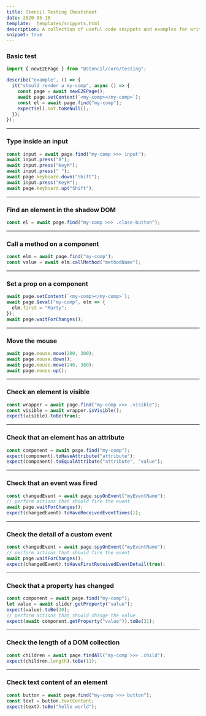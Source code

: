 ```yaml
---
title: Stencil Testing Cheatsheet
date: 2020-05-18
template: _templates/snippets.html
description: A collection of useful code snippets and examples for writing End to End tests in a Stencil project.
snippet: true
---
```


### Basic test

```ts
import { newE2EPage } from "@stencil/core/testing";

describe("example", () => {
  it("should render a my-comp", async () => {
    const page = await newE2EPage();
    await page.setContent(`<my-comp></my-comp>`);
    const el = await page.find("my-comp");
    expect(el).not.toBeNull();
  });
});
```

---

### Type inside an input

```ts
const input = await page.find("my-comp >>> input");
await input.press("8");
await input.press("KeyM");
await input.press(" ");
await page.keyboard.down("Shift");
await input.press("KeyM");
await page.keyboard.up("Shift");
```

---

### Find an element in the shadow DOM

```ts
const el = await page.find("my-comp >>> .close-button");
```

---

### Call a method on a component

```ts
const elm = await page.find("my-comp");
const value = await elm.callMethod("methodName");
```

---

### Set a prop on a component

```ts
await page.setContent(`<my-comp></my-comp>`);
await page.$eval("my-comp", elm => {
  elm.first = "Marty";
});
await page.waitForChanges();
```

---

### Move the mouse

```ts
await page.mouse.move(200, 300);
await page.mouse.down();
await page.mouse.move(240, 380);
await page.mouse.up();
```

---

### Check an element is visible

```ts
const wrapper = await page.find("my-comp >>> .visible");
const visible = await wrapper.isVisible();
expect(visible).toBe(true);
```

---

### Check that an element has an attribute

```ts
const component = await page.find("my-comp");
expect(component).toHaveAttribute("attribute");
expect(component).toEqualAttribute("attribute", "value");
```

---

### Check that an event was fired

```ts
const changedEvent = await page.spyOnEvent("myEventName");
// perform actions that should fire the event
await page.waitForChanges();
expect(changedEvent).toHaveReceivedEventTimes(1);
```

---


### Check the detail of a custom event

```ts
const changedEvent = await page.spyOnEvent("myEventName");
// perform actions that should fire the event
await page.waitForChanges();
expect(changedEvent).toHaveFirstReceivedEventDetail(true);
```

---

### Check that a property has changed

```ts
const component = await page.find("my-comp");
let value = await slider.getProperty("value");
expect(value).toBe(30);
// perform actions that should change the value
expect(await component.getProperty("value")).toBe(31);
```

---

### Check the length of a DOM collection

```ts
const children = await page.findAll("my-comp >>> .child");
expect(children.length).toBe(11);
```

---

### Check text content of an element

```ts
const button = await page.find("my-comp >>> button");
const text = button.textContent;
expect(text).toBe("hello world");
```
